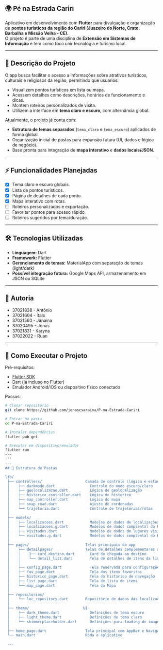 ## 🌍 Pé na Estrada Cariri  

Aplicativo em desenvolvimento com **Flutter** para divulgação e organização de **pontos turísticos da região do Cariri (Juazeiro do Norte, Crato, Barbalha e Missão Velha - CE)**.  
O projeto é parte de uma disciplina de **Extensão em Sistemas de Informação** e tem como foco unir tecnologia e turismo local.  

---

## 📖 Descrição do Projeto  
O app busca facilitar o acesso a informações sobre atrativos turísticos, culturais e religiosos da região, permitindo que usuários:  
- Visualizem pontos turísticos em lista ou mapa.  
- Acessem detalhes como descrições, horários de funcionamento e dicas.  
- Montem roteiros personalizados de visita.  
- Utilizem a interface em **tema claro e escuro**, com alternância global.  

Atualmente, o projeto já conta com:  
- **Estrutura de temas separados** (`tema_claro` e `tema_escuro`) aplicados de forma global.  
- Organização inicial de pastas para expansão futura (UI, dados e lógica de negócio).  
- Base pronta para integração de **mapa interativo** e **dados locais/JSON**.  

---

## ⚡ Funcionalidades Planejadas  
- [x] Tema claro e escuro globais.  
- [x] Lista de pontos turísticos.  
- [x] Página de detalhes de cada ponto.  
- [x] Mapa interativo com rotas.  
- [ ] Roteiros personalizados e exportação.  
- [ ] Favoritar pontos para acesso rápido.  
- [ ] Roteiros sugeridos por tema/duração.  

---

## 🛠️ Tecnologias Utilizadas  
- **Linguagem:** Dart  
- **Framework:** Flutter  
- **Gerenciamento de temas:** MaterialApp com separação de temas (light/dark)  
- **Possível integração futura:** Google Maps API, armazenamento em JSON ou SQLite  

---

 ## 👥 Autoria

- 37021838 - Antônio
- 37021604 - Ítalo
- 37021560 - Janaína
- 37020495 - Jonas
- 37021831 - Karyna
- 37022022 - Ruan

---

## 🚀 Como Executar o Projeto  

Pré-requisitos:  
- [Flutter SDK](https://docs.flutter.dev/get-started/install)  
- Dart (já incluso no Flutter)  
- Emulador Android/iOS ou dispositivo físico conectado  

Passos:  
```bash
# Clonar repositório
git clone https://github.com/jonascsaraiva/P-na-Estrada-Cariri

# Entrar na pasta
cd P-na-Estrada-Cariri

# Instalar dependências
flutter pub get

# Executar em dispositivo/emulador
flutter run
---
'''
---
## 📂 Estrutura de Pastas

lib/
 ├── controllers/                    Camada de controle (lógica e estados)
 │    ├── darkmode.dart                Controle do modo escuro/claro
 │    ├── geolocalizacao.dart          Lógica de geolocalização
 │    ├── historico_controller.dart    Lógica do historico
 │    ├── map_controller.dart          Lógica do mapa
 │    ├── snap_road.dart               Ajuste de cordenadas
 │    └── trajetoria.dart              Controle de trajetórias/rotas
 │
 ├── models/                   
 │    ├── localizacoes.dart            Modelos de dados de localizações
 │    ├── localizacoes.g.dart          Modelos de dados complental do Hive
 │    ├── visitados.dart               Modelos de dados de lugares visitados
 │    └── visitados.g.dart             Modelos de dados complental do Hive
 │
 ├── pages/                          Telas principais do app
 │    ├── detailpages/               Telas de detalhes complementares as principais
 │    │    ├── card_destino.dart       Card de chegada ao destino 
 │    │    └── detail_list.dart        Tela de detalhes de itens da lista
 │    │
 │    ├── config_page.dart             Tela reservada para configurações
 │    ├── fav_page.dart                Tela dos itens favoritos
 │    ├── historico_page.dart          Tela do historico de navegação
 │    ├── list_page.dart               Tela de lista do itens
 │    └── map_page.dart                Tela do Mapa
 │
 ├── repositories/             
 │    └── loc_repository.dart        Repositório de dados das localizações
 │
 ├── theme/                         UI
 │    ├── dark_theme.dart              Definições de tema escuro
 │    ├── light_theme.dart             Definições de tema claro
 │    └── shimmerplaceholder.dart      Definições para loading de imagens
 │ 
 ├── home_page.dart                  Tela principal com AppBar e Navigation estaticos
 └── main.dart                       Roda o aplicativo
 
 ---
